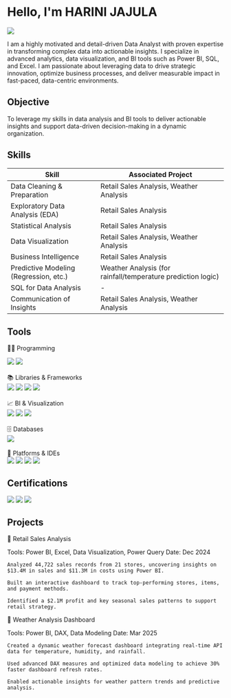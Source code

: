 # Hello, I'm HARINI JAJULA
<a href="https://www.linkedin.com/in/harini-jajula"><img src="https://img.shields.io/badge/-LinkedIn-0072b1?&style=for-the-badge&logo=linkedin&logoColor=white" /></a>

I am a highly motivated and detail-driven Data Analyst with proven expertise in transforming complex data into actionable insights. I specialize in advanced analytics, data visualization, and BI tools such as Power BI, SQL, and Excel. I am passionate about leveraging data to drive strategic innovation, optimize business processes, and deliver measurable impact in fast-paced, data-centric environments.

## Objective
To leverage my skills in data analysis and BI tools to deliver actionable insights and support data-driven decision-making in a dynamic organization.

## Skills
| **Skill**                              | **Associated Project**                                       |
| -------------------------------------- | ------------------------------------------------------------ |
| Data Cleaning & Preparation            | Retail Sales Analysis, Weather Analysis                      |
| Exploratory Data Analysis (EDA)        | Retail Sales Analysis                                        |
| Statistical Analysis                   | Retail Sales Analysis                                        |
| Data Visualization                     | Retail Sales Analysis, Weather Analysis                      |
| Business Intelligence                  | Retail Sales Analysis                                        |
| Predictive Modeling (Regression, etc.) | Weather Analysis (for rainfall/temperature prediction logic) |
| SQL for Data Analysis                  | -                                                            |
| Communication of Insights              | Retail Sales Analysis, Weather Analysis                      |


## Tools
🧑‍💻 Programming
<div> <img src="https://img.shields.io/badge/-Python-3776AB?&style=for-the-badge&logo=Python&logoColor=white" /> <img src="https://img.shields.io/badge/-SQL-336791?&style=for-the-badge&logo=PostgreSQL&logoColor=white" /> </div> <br>
📚 Libraries & Frameworks
<div> <img src="https://img.shields.io/badge/-Pandas-150458?&style=for-the-badge&logo=pandas&logoColor=white" /> <img src="https://img.shields.io/badge/-NumPy-013243?&style=for-the-badge&logo=numpy&logoColor=white" /> <img src="https://img.shields.io/badge/-Scikit--Learn-F7931E?&style=for-the-badge&logo=scikit-learn&logoColor=white" /> <img src="https://img.shields.io/badge/-Matplotlib-11557C?&style=for-the-badge&logo=matplotlib&logoColor=white" /> </div> <br>
📈 BI & Visualization
<div> <img src="https://img.shields.io/badge/-Power_BI-F2C811?&style=for-the-badge&logo=Power-BI&logoColor=black" /> <img src="https://img.shields.io/badge/-Excel-217346?&style=for-the-badge&logo=Microsoft-Excel&logoColor=white" /> <img src="https://img.shields.io/badge/-PowerPoint-B7472A?&style=for-the-badge&logo=Microsoft-PowerPoint&logoColor=white" /> </div> <br>
🗄️ Databases
<div> <img src="https://img.shields.io/badge/-MySQL-4479A1?&style=for-the-badge&logo=MySQL&logoColor=white" /> </div> <br>
🧰 Platforms & IDEs
<div> <img src="https://img.shields.io/badge/-PyCharm-000000?&style=for-the-badge&logo=PyCharm&logoColor=white" /> <img src="https://img.shields.io/badge/-Jupyter-F37626?&style=for-the-badge&logo=Jupyter&logoColor=white" /> <img src="https://img.shields.io/badge/-VS_Code-007ACC?&style=for-the-badge&logo=visual-studio-code&logoColor=white" /> <img src="https://img.shields.io/badge/-Microsoft_Fabric-0078D4?&style=for-the-badge&logo=Microsoft&logoColor=white" /> </div> 

## Certifications
<div> <img src="https://img.shields.io/badge/-Google_Cloud_Data_Analytics_Foundations-4285F4?&style=for-the-badge&logo=Google-Cloud&logoColor=white" /> <img src="https://img.shields.io/badge/-Microsoft_Fabric_Analytics_Engineer_(DP--600)_–_In_Progress-0078D4?&style=for-the-badge&logo=Microsoft&logoColor=white" /> <img src="https://img.shields.io/badge/-Power_BI_Data_Analyst_(PL--300)_–_In_Progress-F2C811?&style=for-the-badge&logo=Power-BI&logoColor=black" /> </div>

## Projects
🔹 Retail Sales Analysis

Tools: Power BI, Excel, Data Visualization, Power Query
Date: Dec 2024

    Analyzed 44,722 sales records from 21 stores, uncovering insights on $13.4M in sales and $11.3M in costs using Power BI.

    Built an interactive dashboard to track top-performing stores, items, and payment methods.

    Identified a $2.1M profit and key seasonal sales patterns to support retail strategy.

🔹 Weather Analysis Dashboard

Tools: Power BI, DAX, Data Modeling
Date: Mar 2025

    Created a dynamic weather forecast dashboard integrating real-time API data for temperature, humidity, and rainfall.

    Used advanced DAX measures and optimized data modeling to achieve 30% faster dashboard refresh rates.

    Enabled actionable insights for weather pattern trends and predictive analysis.

